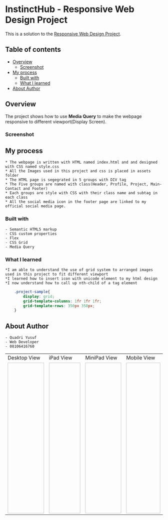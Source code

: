 # **InstinctHub - Responsive Web Design Project**

This is a solution to the [Responsive Web Design Project](https://skills.instincthub.com/course/Responsive-Web-Design/). 

## Table of contents

- [Overview](#overview)
  - [Screenshot](#screenshot)
- [My process](#my-process)
  - [Built with](#built-with)
  - [What I learned](#what-i-learned)
- [About Author](#about-author)



## Overview
The project shows how to use **Media Query** to make the webpage responsive to different viewport(Display Screen).

### **Screenshot**

<table>
    <tr>
        <td>Desktop View</td>
        <td>iPad View</td>
        <td>MiniPad View</td>
        <td>Mobile View</td>
    </tr>
    <tr>
        <td><img scr="assets\screenshot\desktopview-1024px-plus.jpg" width=202 height=480></td>
        <td><img scr="assets\screenshot\iPadView-768px-plus.jpg" width=202 height=480></td>
        <td><img scr="assets\screenshot\MiniPad View-501px-767px.jpg.jpg" width=202 height=480></td>
        <td><img scr="assets\screenshot\MobileView-500px-and-Below.jpg" width=202 height=480></td>
    </tr>



## My process

    * The webpage is written with HTML named index.html and and designed with CSS named style.css
    * All the Images used in this project and css is placed in assets folder 
    * The HTML page is segegrated in 5 groups with DIV tag
    * The Five groups are named with class(Header, Profile, Project, Main-Contact and Footer)
    * Each groups are style with CSS with their class name and subtag in each class
    * All the social media icon in the footer page are linked to my official social media page.

### Built with

    - Semantic HTML5 markup
    - CSS custom properties
    - Flex
    - CSS Grid
    - Media Query


### What I learned

    *I am able to understand the use of grid system to arranged images used in this project to fit different viewport
    *I learned how to insert icon with unicode element to my html design
    *I now understand how to call up nth-child of a tag element


```css
    .project-sample{
        display: grid;
        grid-template-columns: 1fr 1fr 1fr;
        grid-template-rows: 350px 350px;
    }
```

## About Author

    - Quadri Yusuf
    - Web Developer
    - 08106416760

